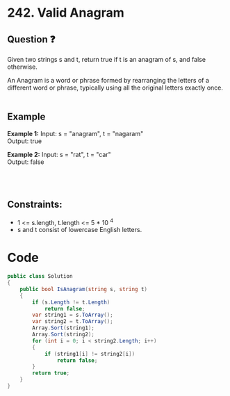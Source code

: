# 242. Valid Anagram
## Question ❓ <br>
Given two strings s and t, return true if t is an anagram of s, and false otherwise.

An Anagram is a word or phrase formed by rearranging the letters of a different word or phrase, typically using all the original letters exactly once.
<br><br>

## Example

__Example 1:__
Input: s = "anagram", t = "nagaram"    
Output: true 
<br>

__Example 2:__    Input: s = "rat", t = "car"   
Output: false   

<br>

<br>
  
## Constraints:

- 1 <= s.length, t.length <= 5 * 10 <sup>4</sup>
- s and t consist of lowercase English letters.

# Code
```c#
public class Solution
{
    public bool IsAnagram(string s, string t)
    {
        if (s.Length != t.Length)
            return false;
        var string1 = s.ToArray();
        var string2 = t.ToArray();
        Array.Sort(string1);
        Array.Sort(string2);
        for (int i = 0; i < string2.Length; i++)
        {
            if (string1[i] != string2[i])
                return false;
        }
        return true;
    }
}
```
